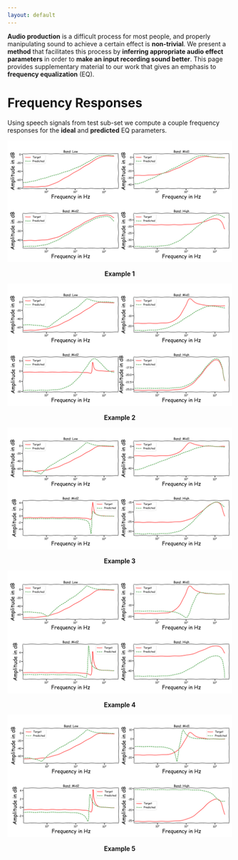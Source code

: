 ```yaml
---
layout: default
---
```

**Audio production** is a difficult process for most people, and properly manipulating sound to achieve a certain effect is **non-trivial**. We present a **method** that facilitates this process by **inferring appropriate audio effect parameters** in order to **make an input recording sound better**. This page provides supplementary material to our work that gives an emphasis to **frequency equalization** (EQ).

# Frequency Responses
Using speech signals from test sub-set we compute a couple frequency responses for the **ideal** and **predicted** EQ parameters.



![Example 1](https://raw.githubusercontent.com/Js-Mim/sp-demo/master/figures/f_r_a.png)
 <p align="center"> <b>Example 1</b></p>
                                        
![Example 2](https://raw.githubusercontent.com/Js-Mim/sp-demo/master/figures/f_r_b.png)
<p align="center"> <b>Example 2</b></p>
                                        
![Example 3](https://raw.githubusercontent.com/Js-Mim/sp-demo/master/figures/f_r_c.png)
<p align="center"> <b>Example 3</b></p>
                                        
![Example 4](https://raw.githubusercontent.com/Js-Mim/sp-demo/master/figures/f_r_d.png)
<p align="center"> <b>Example 4</b></p>
                                        
![Example 5](https://raw.githubusercontent.com/Js-Mim/sp-demo/master/figures/f_r_e.png)
<p align="center"> <b>Example 5</b></p>
